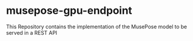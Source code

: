 # musepose-gpu-endpoint
This Repository contains the implementation of the MusePose model to be served in a REST API
